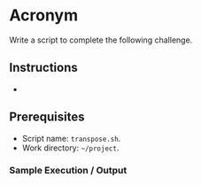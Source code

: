 # Acronym

Write a script to complete the following challenge.

## Instructions

- 

## Prerequisites

- Script name: `transpose.sh`.
- Work directory: `~/project`.

### Sample Execution / Output
